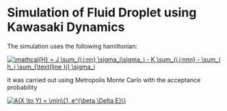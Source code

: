 # Simulation of Fluid Droplet using Kawasaki Dynamics

The simulation uses the following hamiltonian:

<a href="https://www.codecogs.com/eqnedit.php?latex=\mathcal{H}&space;=&space;J&space;\sum_{i,j:nn}&space;\sigma_i\sigma_j&space;-&space;K&space;\sum_{i,j:nnn}&space;-&space;\sum_j&space;h_j&space;\sum_{\text{line&space;}j}&space;\sigma_i" target="_blank"><img src="https://latex.codecogs.com/gif.latex?\mathcal{H}&space;=&space;J&space;\sum_{i,j:nn}&space;\sigma_i\sigma_j&space;-&space;K&space;\sum_{i,j:nnn}&space;-&space;\sum_j&space;h_j&space;\sum_{\text{line&space;}j}&space;\sigma_i" title="\mathcal{H} = J \sum_{i,j:nn} \sigma_i\sigma_j - K \sum_{i,j:nnn} - \sum_j h_j \sum_{\text{line }j} \sigma_i" /></a>

It was carried out using Metropolis Monte Carlo with the acceptance probability

<a href="https://www.codecogs.com/eqnedit.php?latex=A(X&space;\to&space;Y)&space;=&space;\min\{1,&space;e^{\beta&space;\Delta&space;E}\}" target="_blank"><img src="https://latex.codecogs.com/gif.latex?A(X&space;\to&space;Y)&space;=&space;\min\{1,&space;e^{\beta&space;\Delta&space;E}\}" title="A(X \to Y) = \min\{1, e^{\beta \Delta E}\}" /></a>
